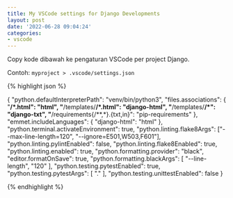 ```yaml
---
title: My VSCode settings for Django Developments
layout: post
date: '2022-06-28 09:04:24'
categories:
- vscode
---
```


Copy kode dibawah ke pengaturan VSCode per project Django.

Contoh: `myproject > .vscode/settings.json`

{% highlight json %}

{
    "python.defaultInterpreterPath": "venv/bin/python3",
    "files.associations": {
        "**/*.html": "html",
        "**/templates/**/*.html": "django-html",
        "**/templates/**/*": "django-txt",
        "**/requirements{/**,*}.{txt,in}": "pip-requirements"
    },
    "emmet.includeLanguages": {
        "django-html": "html"
    },
    "python.terminal.activateEnvironment": true,
    "python.linting.flake8Args": ["--max-line-length=120", "--ignore=E501,W503,F601"],
    "python.linting.pylintEnabled": false,
    "python.linting.flake8Enabled": true,
    "python.linting.enabled": true,
    "python.formatting.provider": "black",
    "editor.formatOnSave": true,
    "python.formatting.blackArgs": [
        "--line-length",
        "120"
    ],
    "python.testing.pytestEnabled": true,
    "python.testing.pytestArgs": [
        "."
    ],
    "python.testing.unittestEnabled": false
}

{% endhighlight %}
